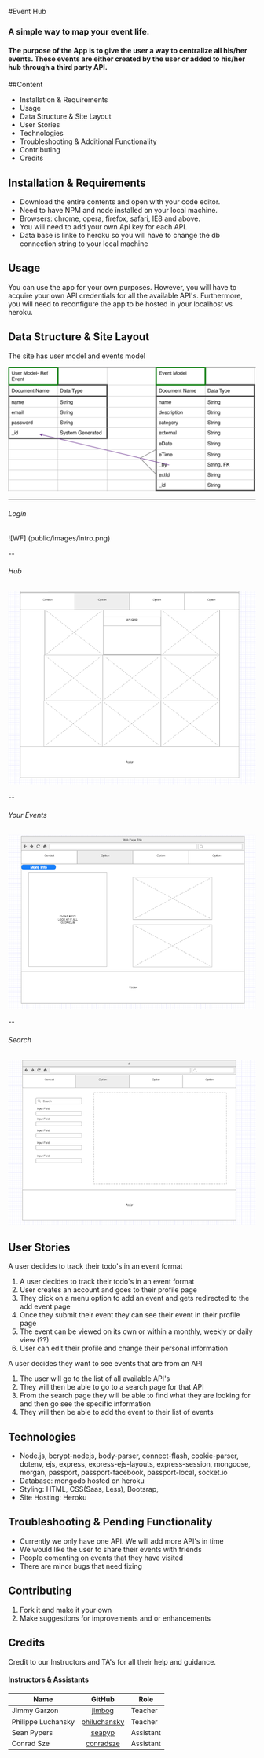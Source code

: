 
#Event Hub
### A simple way to map your event life.

#### The purpose of the App is to give the user a way to centralize all his/her events. These events are either created by the user or added to his/her hub through a third party API.


##Content
* Installation & Requirements
* Usage
* Data Structure & Site Layout
* User Stories
* Technologies
* Troubleshooting & Additional Functionality
* Contributing
* Credits

## Installation & Requirements
* Download the entire contents and open with your code editor.
* Need to have NPM and node installed on your local machine.
* Browsers: chrome, opera, firefox, safari, IE8 and above.
* You will need to add your own Api key for each API.
* Data base is linke to heroku so you will have to change the db connection string to your local machine

## Usage
You can use the app for your own purposes. However, you will have to acquire your own API credentials for all the available API's. Furthermore, you will need to reconfigure the app to be hosted in your localhost vs heroku.



## Data Structure & Site Layout
The site has user model and events model

![ERD](public/images/erd.png)

---

###### Login
![WF] (public/images/intro.png)

--

###### Hub
![WF](public/images/hub.png)

--

###### Your Events
![WF](public/images/index.png)

--
###### Search
![WF](public/images/search.png)



## User Stories

A user decides to track their todo's in an event format

1. A user decides to track their todo's in an event format
2. User creates an account and goes to their profile page
3. They click on a menu option to add an event and gets redirected to the add event page
4. Once they submit their event they can see their event in their profile page
5. The event can be viewed on its own or within a monthly, weekly or daily view (??)
6. User can edit their profile and change their personal information

A user decides they want to see events that are from an API

1. The user will go to the list of all available API's
2. They will then be able to go to a search page for that API
3. From the search page they will be able to find what they are looking for and then go see the specific information
4. They will then be able to add the event to their list of events

## Technologies
* Node.js, bcrypt-nodejs, body-parser, connect-flash, cookie-parser, dotenv,
  ejs, express, express-ejs-layouts, express-session,  mongoose,
  morgan, passport, passport-facebook, passport-local, socket.io
* Database: mongodb hosted on heroku
* Styling: HTML, CSS(Saas, Less), Bootsrap,
* Site Hosting:  Heroku


## Troubleshooting & Pending Functionality
* Currently we only have one API. We will add more API's in time
* We would like the user to share their events with friends
* People comenting on events that they have visited
* There are minor bugs that need fixing

## Contributing
1. Fork it and make it your own
2. Make suggestions for improvements and or enhancements

## Credits

Credit to our Instructors and TA's for all their help and guidance.

#### Instructors & Assistants

| Name               |                   GitHub                  | Role
| ------------------ |   :--------------------------------------: | ------------ |
| Jimmy Garzon       |   [jimbog](https://github.com/jimbog)    | Teacher |
| Philippe Luchansky |  [philuchansky](https://github.com/philuchansky) | Teacher |
| Sean Pypers  |   [seapyp](https://github.com/seapyp)    |  Assistant |
| Conrad Sze   |   [conradsze](https://github.com/conradsze) |  Assistant |
